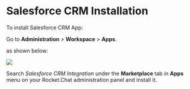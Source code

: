 # Salesforce CRM Installation

To install Salesforce CRM App:

Go to **Administration** > **Workspace** > **Apps**.

as shown below:

![](<../../../../.gitbook/assets/2021-11-20\_23-29-48 (1) (1) (1) (1) (12) (10) (1) (1) (1) (1) (40).png>)

Search _Salesforce CRM Integration_ under the **Marketplace** tab in **Apps** menu on your Rocket.Chat administration panel and install it.
